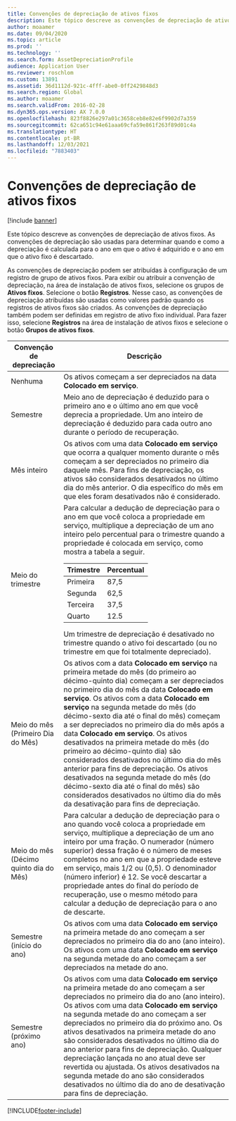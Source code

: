 ```yaml
---
title: Convenções de depreciação de ativos fixos
description: Este tópico descreve as convenções de depreciação de ativos fixos.
author: moaamer
ms.date: 09/04/2020
ms.topic: article
ms.prod: ''
ms.technology: ''
ms.search.form: AssetDepreciationProfile
audience: Application User
ms.reviewer: roschlom
ms.custom: 13891
ms.assetid: 36d1112d-921c-4fff-abe0-0ff2429848d3
ms.search.region: Global
ms.author: moaamer
ms.search.validFrom: 2016-02-28
ms.dyn365.ops.version: AX 7.0.0
ms.openlocfilehash: 823f8826e297a01c3658ceb8e82e6f9902d7a359
ms.sourcegitcommit: 62ca651c94e61aaa69cfa59e861f263f89d01c4a
ms.translationtype: HT
ms.contentlocale: pt-BR
ms.lasthandoff: 12/03/2021
ms.locfileid: "7883403"
---
```

# <a name="fixed-asset-depreciation-conventions"></a>Convenções de depreciação de ativos fixos

[!include [banner](../includes/banner.md)]

Este tópico descreve as convenções de depreciação de ativos fixos. As convenções de depreciação são usadas para determinar quando e como a depreciação é calculada para o ano em que o ativo é adquirido e o ano em que o ativo fixo é descartado.

As convenções de depreciação podem ser atribuídas à configuração de um registro de grupo de ativos fixos. Para exibir ou atribuir a convenção de depreciação, na área de instalação de ativos fixos, selecione os grupos de **Ativos fixos**. Selecione o botão **Registros**. Nesse caso, as convenções de depreciação atribuídas são usadas como valores padrão quando os registros de ativos fixos são criados. As convenções de depreciação também podem ser definidas em registro de ativo fixo individual. Para fazer isso, selecione **Registros** na área de instalação de ativos fixos e selecione o botão **Grupos de ativos fixos**.

| Convenção de depreciação   | Descrição |
|---------------------------|-------------|
| Nenhuma                      | Os ativos começam a ser depreciados na data <strong>Colocado em serviço</strong>. |
| Semestre                 | Meio ano de depreciação é deduzido para o primeiro ano e o último ano em que você deprecia a propriedade. Um ano inteiro de depreciação é deduzido para cada outro ano durante o período de recuperação. |
| Mês inteiro                | Os ativos com uma data <strong>Colocado em serviço</strong> que ocorra a qualquer momento durante o mês começam a ser depreciados no primeiro dia daquele mês. Para fins de depreciação, os ativos são considerados desativados no último dia do mês anterior. O dia específico do mês em que eles foram desativados não é considerado. |
| Meio do trimestre               | Para calcular a dedução de depreciação para o ano em que você coloca a propriedade em serviço, multiplique a depreciação de um ano inteiro pelo percentual para o trimestre quando a propriedade é colocada em serviço, como mostra a tabela a seguir.<table><thead><tr><th>Trimestre</th><th>Percentual</th></tr></thead><tbody><tr><td>Primeira</td><td>87,5</td></tr><tr><td>Segunda</td><td>62,5</td></tr><tr><td>Terceira</td><td>37,5</td></tr><tr><td>Quarto</td><td>12.5</td></tr></tbody></table>Um trimestre de depreciação é desativado no trimestre quando o ativo foi descartado (ou no trimestre em que foi totalmente depreciado). |
| Meio do mês (Primeiro Dia do Mês)  | Os ativos com a data <strong>Colocado em serviço</strong> na primeira metade do mês (do primeiro ao décimo-quinto dia) começam a ser depreciados no primeiro dia do mês da data <strong>Colocado em serviço</strong>. Os ativos com a data <strong>Colocado em serviço</strong> na segunda metade do mês (do décimo-sexto dia até o final do mês) começam a ser depreciados no primeiro dia do mês após a data <strong>Colocado em serviço</strong>. Os ativos desativados na primeira metade do mês (do primeiro ao décimo-quinto dia) são considerados desativados no último dia do mês anterior para fins de depreciação. Os ativos desativados na segunda metade do mês (do décimo-sexto dia até o final do mês) são considerados desativados no último dia do mês da desativação para fins de depreciação. |
| Meio do mês (Décimo quinto dia do Mês) | Para calcular a dedução de depreciação para o ano quando você coloca a propriedade em serviço, multiplique a depreciação de um ano inteiro por uma fração. O numerador (número superior) dessa fração é o número de meses completos no ano em que a propriedade esteve em serviço, mais 1/2 ou (0,5). O denominador (número inferior) é 12. Se você descartar a propriedade antes do final do período de recuperação, use o mesmo método para calcular a dedução de depreciação para o ano de descarte. |
| Semestre (início do ano) | Os ativos com uma data <strong>Colocado em serviço</strong> na primeira metade do ano começam a ser depreciados no primeiro dia do ano (ano inteiro). Os ativos com uma data <strong>Colocado em serviço</strong> na segunda metade do ano começam a ser depreciados na metade do ano. |
| Semestre (próximo ano)     | Os ativos com uma data <strong>Colocado em serviço</strong> na primeira metade do ano começam a ser depreciados no primeiro dia do ano (ano inteiro). Os ativos com uma data <strong>Colocado em serviço</strong> na segunda metade do ano começam a ser depreciados no primeiro dia do próximo ano. Os ativos desativados na primeira metade do ano são considerados desativados no último dia do ano anterior para fins de depreciação. Qualquer depreciação lançada no ano atual deve ser revertida ou ajustada. Os ativos desativados na segunda metade do ano são considerados desativados no último dia do ano de desativação para fins de depreciação. |


[!INCLUDE[footer-include](../../includes/footer-banner.md)]
